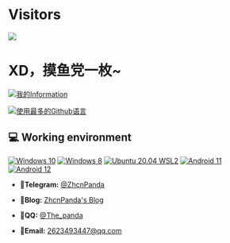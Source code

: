 # Visitors
![](https://count.getloli.com/get/@ZhcnPanda?theme=gelbooru)

# XD，摸鱼党一枚~
[![我的Information](https://github-readme-stats.vercel.app/api?username=ZhcnPanda&show_icons=true&count_private=true&bg_color=130,0a8f08,2baf2b&title_color=fff&text_color=fff&icon_color=fff)](https://github.com/anuraghazra/github-readme-stats)

[![使用最多的Github语言](https://github-readme-stats.vercel.app/api/top-langs/?username=ZhcnPanda)](https://github.com/anuraghazra/github-readme-stats)

## 💻 Working environment
[![Windows 10](https://img.shields.io/badge/Windows%2010-00adef?style=flat-square&logo=windows&logoColor=ffffff)](https://www.microsoft.com/windows10)
[![Windows 8](https://img.shields.io/badge/Windows%208-00adef?style=flat-square&logo=windows&logoColor=ffffff)](https://www.microsoft.com/windows8)
[![Ubuntu 20.04 WSL2](https://img.shields.io/badge/Ubuntu%2020%2e04-dd4814?style=flat-square&logo=ubuntu&logoColor=ffffff)](https://releases.ubuntu.com/21.10/)
[![Android 11](https://img.shields.io/badge/Android%2011-3ddc84?style=flat-square&logo=android&logoColor=ffffff)](https://www.android.com/android-11/)
[![Android 12](https://img.shields.io/badge/Android%2012-3ddc84?style=flat-square&logo=android&logoColor=ffffff)](https://www.android.com/android-13/)


- **🛫Telegram:** [@ZhcnPanda](https://t.me/ZhcnPanda)

- **📕Blog:** [ZhcnPanda's Blog](https://blog.ngunion.xyz)

- **🐧QQ:** [@The_panda](http://wpa.qq.com/msgrd?v=3&uin=2623493447&site=qq&menu=yes)

- **📧Email:** 2623493447@qq.com

<!--

**ZhcnPanda/ZhcnPanda** is a ✨ _special_ ✨ repository because its `README.md` (this file) appears on your GitHub profile.

Here are some ideas to get you started:

- 🔭 I’m currently working on ...
- 🌱 I’m currently learning ...
- 👯 I’m looking to collaborate on ...
- 🤔 I’m looking for help with ...
- 💬 Ask me about ...
- 📫 How to reach me: ...
- 😄 Pronouns: ...
- ⚡ Fun fact: ...
-->
